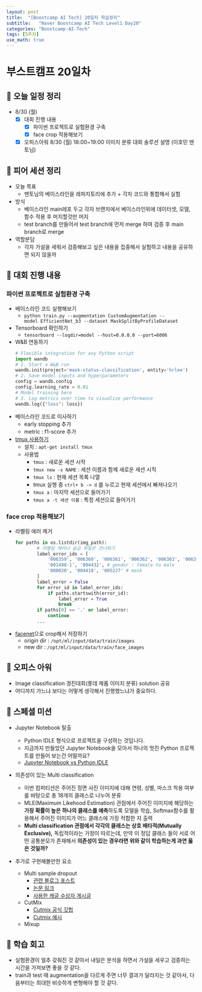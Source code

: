 ```yaml
---
layout: post
title:  "[Boostcamp AI Tech] 20일차 학습정리"
subtitle:   "Naver Boostcamp AI Tech Level1 Day20"
categories: "Boostcamp-AI-Tech"
tags: [5주차]
use_math: true
---
```


# 부스트캠프 20일차

## 📝 오늘 일정 정리

* 8/30 (월)
  - [x] 대회 진행 내용
    - [x] 파이썬 프로젝트로 실험환경 구축
    - [x] face crop 적용해보기
  - [x] 오피스아워 8/30 (월) 18:00~19:00 이미지 분류 대회 솔루션 설명 (이호민 멘토님)

## 🌱 피어 세션 정리

* 오늘 목표
  * 멘토님의 베이스라인을 레파지토리에 추가 + 각자 코드와 통합해서 실험
* 방식
  * 베이스라인 main레포 두고 각자 브랜치에서 베이스라인위에 데이터셋, 모델, 함수 적용 후 머지할것만 머지
  * test branch를 만들어서 test branch에 먼저 merge 하여 검증 후 main branch로 merge
* 역할분담
  * 각자 가설을 세워서 검증해보고 싶은 내용을 집중해서 실험하고 내용을 공유하면 되지 않을까

## 🚩 대회 진행 내용

### 파이썬 프로젝트로 실험환경 구축

* 베이스라인 코드 실행해보기
  * `python train.py --augmentation CustomAugmentation --model EfficientNet_b3 --dataset MaskSplitByProfileDataset`
* Tensorboard 확인하기
  * `tensorboard --logdir=model --host=0.0.0.0 --port=6006`
* W&B 연동하기
  ```python
  # Flexible integration for any Python script
  import wandb
  # 1. Start a W&B run
  wandb.init(project='mask-status-classification', entity='hrlee')
  # 2. Save model inputs and hyperparameters
  config = wandb.config
  config.learning_rate = 0.01
  # Model training here
  # 3. Log metrics over time to visualize performance
  wandb.log({"loss": loss})
  ```
* 베이스라인 코드로 이사하기
  * early stopping 추가
  * metric : f1-score 추가
* [tmux 사용하기](https://velog.io/@piopiop/Linux-tmux%EB%A5%BC-%EC%82%AC%EC%9A%A9%ED%95%B4%EB%B3%B4%EC%9E%90)
  * 설치 : `apt-get install tmux`
  * 사용법
    * `tmux` : 새로운 세션 시작
    * `tmux new -s NAME` : 세션 이름과 함께 새로운 세션 시직
    * `tmux ls` : 현재 세션 목록 나열
    * tmux 실행 중 `ctrl+ b -> d` 를 누르고 현재 세션에서 빠져나오기
    * `tmux a` : 마지막 세션으로 들어가기
    * `tmux a -t 세션 이름` : 특정 세션으로 들어가기

### face crop 적용해보기

* 라벨링 에러 제거
  ```python
  for paths in os.listdir(img_path):
          # 라벨링 에러나 숨김 파일은 건너뛰기
          label_error_ids = [
              '006359', '006360', '006361', '006362', '006363', '006364', # gender : male to female
              '001498-1', '004432', # gender : female to male
              '000020', '004418', '005227' # mask
          ]
          label_error = False
          for error_id in label_error_ids:
              if paths.startswith(error_id):
                  label_error = True
                  break
          if paths[0] == '.' or label_error:
              continue
          ...
  ```
* [facenet](https://github.com/timesler/facenet-pytorch)으로 crop해서 저장하기
  * origin dir : `/opt/ml/input/data/train/images`
  * new dir : `/opt/ml/input/data/train/face_images`

## 💎 오피스 아워

* Image classification 경진대회(롯데 제품 이미지 분류) solution 공유
* 어디까지 가느냐 보다는 어떻게 생각해서 진행했느냐가 중요하다.

## 🔎 스페셜 미션

* Jupyter Notebook 탈출
  * Python IDLE 형식으로 프로젝트을 구성하는 것입니다.
  * 지금까지 만들었던 Jupyter Notebook을 모아서 하나의 멋진 Python 프로젝트를 만들어 보는건 어떨까요?
  * [Jupyter Notebook vs Python IDLE](https://www.geeksforgeeks.org/jupyter-notebook-vs-python-idle/)

* 의존성이 있는 Multi classification
  * 이번 컴퍼티션은 주어진 정면 사진 이미지에 대해 연령, 성별, 마스크 착용 여부를 바탕으로 총 18개의 클래스로 나누어 분류
  * MLE(Maximum Likehood Estimation) 관점에서 주어진 이미지에 해당하는 **가장 확률이 높은 하나의 클래스를 예측**하도록 모델을 학습, Softmax함수를 활용해서 주어진 이미지가 어느 클래스에 가장 적합한 지 출력
  * **Multi classification 관점에서 각각의 클래스는 상호 배타적(Mutually Exclusive),** 독립적이라는 가정이 따르는데, 만약 이 정답 클래스 들이 서로 어떤 공통분모가 존재해서 **의존성이 있는 경우라면 위와 같이 학습하는게 과연 옳은 것일까?**

* 추가로 구현해볼만한 요소
  * Multi sample dropout
    * [관련 블로그 포스트](https://towardsdatascience.com/multi-sample-dropout-in-keras-ea8b8a9bfd83)
    * [논문 링크](https://arxiv.org/abs/1905.09788)
    * [사용한 캐글 수상자 게시글](https://www.kaggle.com/c/jigsaw-unintended-bias-in-toxicity-classification/discussion/100961)
  * CutMix
    * [Cutmix 공식 깃헙](https://github.com/clovaai/CutMix-PyTorch)
    * [Cutmix 예시](https://www.kaggle.com/debanga/cutmix-in-python)
  * Mixup

## 🚀 학습 회고

* 실험환경이 얼추 갖춰진 것 같아서 내일은 분석을 하면서 가설을 세우고 검증하는 시간을 가져보면 좋을 것 같다.
* train과 test 때 augmentation을 다르게 주면 너무 결과가 달라지는 것 같아서, 다음부터는 최대한 비슷하게 변형해야 할 것 같다.

